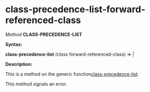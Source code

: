 class-precedence-list-forward-referenced-class
==============================================

*Method* **CLASS-PRECEDENCE-LIST**

**Syntax:**

**class-precedence-list** *(class* forward-referenced-class) => *|*

**Description:**

This is a method on the generic function[class-precedence-list](class-precedence-list.md).

This method signals an error.
